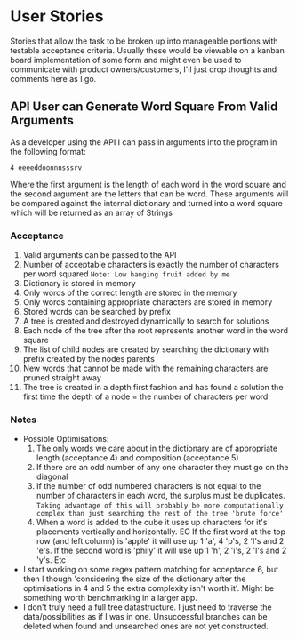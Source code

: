 # User Stories
Stories that allow the task to be broken up into manageable portions with testable acceptance criteria. Usually these would be viewable on a kanban board implementation of some form and might even be used to communicate with product owners/customers, I'll just drop thoughts and comments here as I go.

## API User can Generate Word Square From Valid Arguments
As a developer using the API I can pass in arguments into the program in the following format:
```
4 eeeeddoonnnsssrv
```
Where the first argument is the length of each word in the word square and the second argument are the letters that can be word. These arguments will be compared against the internal dictionary and turned into a word square which will be returned as an array of Strings
### Acceptance
1. Valid arguments can be passed to the API
2. Number of acceptable characters is exactly the number of characters per word squared
  `Note: Low hanging fruit added by me`
3. Dictionary is stored in memory
4. Only words of the correct length are stored in the memory
5. Only words containing appropriate characters are stored in memory
6. Stored words can be searched by prefix
7. A tree is created and destroyed dynamically to search for solutions
8. Each node of the tree after the root represents another word in the word square
9. The list of child nodes are created by searching the dictionary with prefix created by the nodes parents
10. New words that cannot be made with the remaining characters are pruned straight away
11. The tree is created in a depth first fashion and has found a solution the first time the depth of a node = the number of characters per word

### Notes
 - Possible Optimisations:
   1. The only words we care about in the dictionary are of appropriate length (acceptance 4) and composition (acceptance 5)
   2. If there are an odd number of any one character they must go on the diagonal
   3. If the number of odd numbered characters is not equal to the number of characters in each word, the surplus must be duplicates. `Taking advantage of this will probably be more computationally complex than just searching the rest of the tree 'brute force'`
   4. When a word is added to the cube it uses up characters for it's placements vertically and horizontally. EG If the first word at the top row (and left column) is 'apple' it will use up 1 'a', 4 'p's, 2 'l's and 2 'e's. If the second word is 'phily' it will use up 1 'h', 2 'i's, 2 'l's and 2 'y's. Etc
 - I start working on some regex pattern matching for acceptance 6, but then I though 'considering the size of the dictionary after the optimisations in 4 and 5 the extra complexity isn't worth it'. Might be something worth benchmarking in a larger app.
 - I don't truly need a full tree datastructure. I just need to traverse the data/possibilities as if I was in one. Unsuccessful branches can be deleted when found and unsearched ones are not yet constructed.